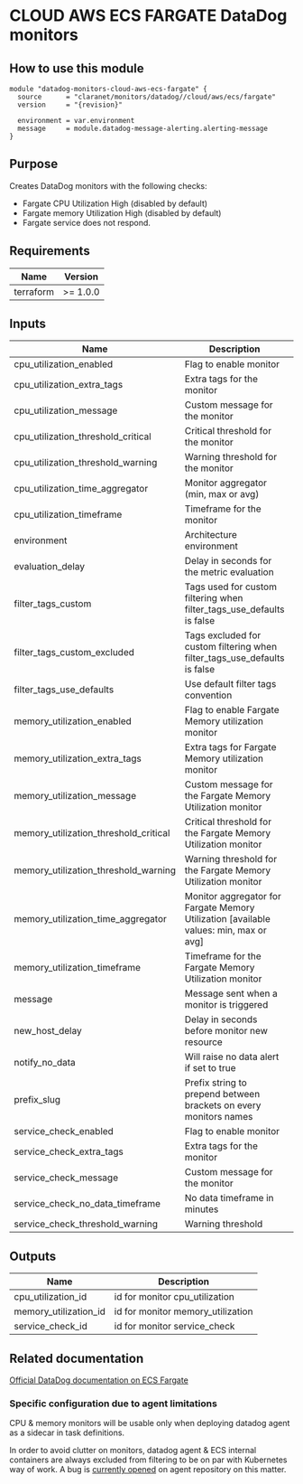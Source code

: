 # CLOUD AWS ECS FARGATE DataDog monitors

## How to use this module

```hcl
module "datadog-monitors-cloud-aws-ecs-fargate" {
  source      = "claranet/monitors/datadog//cloud/aws/ecs/fargate"
  version     = "{revision}"

  environment = var.environment
  message     = module.datadog-message-alerting.alerting-message
}

```

## Purpose

Creates DataDog monitors with the following checks:

- Fargate CPU Utilization High (disabled by default)
- Fargate memory Utilization High (disabled by default)
- Fargate service does not respond.

## Requirements

| Name      | Version  |
| --------- | -------- |
| terraform | >= 1.0.0 |

## Inputs

| Name                                  | Description                                                                           | Type           | Default     | Required |
| ------------------------------------- | ------------------------------------------------------------------------------------- | -------------- | ----------- | :------: |
| cpu_utilization_enabled               | Flag to enable monitor                                                                | `string`       | `"false"`   |    no    |
| cpu_utilization_extra_tags            | Extra tags for the monitor                                                            | `list(string)` | `[]`        |    no    |
| cpu_utilization_message               | Custom message for the monitor                                                        | `string`       | `""`        |    no    |
| cpu_utilization_threshold_critical    | Critical threshold for the monitor                                                    | `string`       | `90`        |    no    |
| cpu_utilization_threshold_warning     | Warning threshold for the monitor                                                     | `string`       | `85`        |    no    |
| cpu_utilization_time_aggregator       | Monitor aggregator (min, max or avg)                                                  | `string`       | `"min"`     |    no    |
| cpu_utilization_timeframe             | Timeframe for the monitor                                                             | `string`       | `"last_5m"` |    no    |
| environment                           | Architecture environment                                                              | `string`       | n/a         |   yes    |
| evaluation_delay                      | Delay in seconds for the metric evaluation                                            | `number`       | `15`        |    no    |
| filter_tags_custom                    | Tags used for custom filtering when filter_tags_use_defaults is false                 | `string`       | `"*"`       |    no    |
| filter_tags_custom_excluded           | Tags excluded for custom filtering when filter_tags_use_defaults is false             | `string`       | `""`        |    no    |
| filter_tags_use_defaults              | Use default filter tags convention                                                    | `bool`         | `true`      |    no    |
| memory_utilization_enabled            | Flag to enable Fargate Memory utilization monitor                                     | `string`       | `"false"`   |    no    |
| memory_utilization_extra_tags         | Extra tags for Fargate Memory utilization monitor                                     | `list(string)` | `[]`        |    no    |
| memory_utilization_message            | Custom message for the Fargate Memory Utilization monitor                             | `string`       | `""`        |    no    |
| memory_utilization_threshold_critical | Critical threshold for the Fargate Memory Utilization monitor                         | `string`       | `90`        |    no    |
| memory_utilization_threshold_warning  | Warning threshold for the Fargate Memory Utilization monitor                          | `string`       | `85`        |    no    |
| memory_utilization_time_aggregator    | Monitor aggregator for Fargate Memory Utilization [available values: min, max or avg] | `string`       | `"min"`     |    no    |
| memory_utilization_timeframe          | Timeframe for the Fargate Memory Utilization monitor                                  | `string`       | `"last_5m"` |    no    |
| message                               | Message sent when a monitor is triggered                                              | `string`       | n/a         |   yes    |
| new_host_delay                        | Delay in seconds before monitor new resource                                          | `number`       | `300`       |    no    |
| notify_no_data                        | Will raise no data alert if set to true                                               | `bool`         | `true`      |    no    |
| prefix_slug                           | Prefix string to prepend between brackets on every monitors names                     | `string`       | `""`        |    no    |
| service_check_enabled                 | Flag to enable monitor                                                                | `bool`         | `true`      |    no    |
| service_check_extra_tags              | Extra tags for the monitor                                                            | `list(string)` | `[]`        |    no    |
| service_check_message                 | Custom message for the monitor                                                        | `string`       | `""`        |    no    |
| service_check_no_data_timeframe       | No data timeframe in minutes                                                          | `number`       | `10`        |    no    |
| service_check_threshold_warning       | Warning threshold                                                                     | `number`       | `3`         |    no    |

## Outputs

| Name                  | Description                       |
| --------------------- | --------------------------------- |
| cpu_utilization_id    | id for monitor cpu_utilization    |
| memory_utilization_id | id for monitor memory_utilization |
| service_check_id      | id for monitor service_check      |

## Related documentation

[Official DataDog documentation on ECS Fargate](https://docs.datadoghq.com/integrations/ecs_fargate/)

### Specific configuration due to agent limitations

CPU & memory monitors will be usable only when deploying datadog agent as a sidecar in task definitions.

In order to avoid clutter on monitors, datadog agent & ECS internal containers are always excluded from filtering to be on par with Kubernetes way of work. A bug is [currently opened](https://github.com/DataDog/datadog-agent/issues/2722) on agent repository on this matter.

